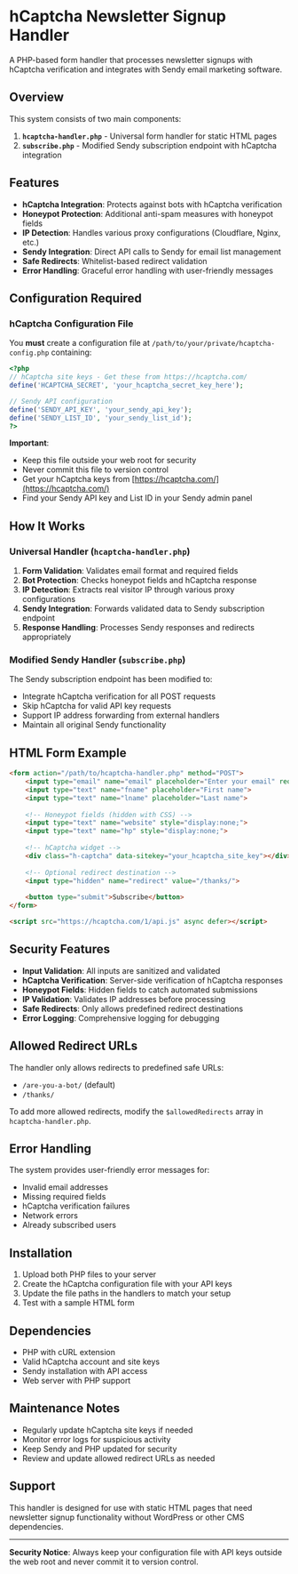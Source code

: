 # hCaptcha Newsletter Signup Handler

A PHP-based form handler that processes newsletter signups with hCaptcha verification and integrates with Sendy email marketing software.

## Overview

This system consists of two main components:

1. **`hcaptcha-handler.php`** - Universal form handler for static HTML pages
2. **`subscribe.php`** - Modified Sendy subscription endpoint with hCaptcha integration

## Features

- **hCaptcha Integration**: Protects against bots with hCaptcha verification
- **Honeypot Protection**: Additional anti-spam measures with honeypot fields
- **IP Detection**: Handles various proxy configurations (Cloudflare, Nginx, etc.)
- **Sendy Integration**: Direct API calls to Sendy for email list management
- **Safe Redirects**: Whitelist-based redirect validation
- **Error Handling**: Graceful error handling with user-friendly messages

## Configuration Required

### hCaptcha Configuration File

You **must** create a configuration file at `/path/to/your/private/hcaptcha-config.php` containing:

```php
<?php
// hCaptcha site keys - Get these from https://hcaptcha.com/
define('HCAPTCHA_SECRET', 'your_hcaptcha_secret_key_here');

// Sendy API configuration
define('SENDY_API_KEY', 'your_sendy_api_key');
define('SENDY_LIST_ID', 'your_sendy_list_id');
?>
```

**Important**: 
- Keep this file outside your web root for security
- Never commit this file to version control
- Get your hCaptcha keys from [https://hcaptcha.com/](https://hcaptcha.com/)
- Find your Sendy API key and List ID in your Sendy admin panel

## How It Works

### Universal Handler (`hcaptcha-handler.php`)

1. **Form Validation**: Validates email format and required fields
2. **Bot Protection**: Checks honeypot fields and hCaptcha response
3. **IP Detection**: Extracts real visitor IP through various proxy configurations
4. **Sendy Integration**: Forwards validated data to Sendy subscription endpoint
5. **Response Handling**: Processes Sendy responses and redirects appropriately

### Modified Sendy Handler (`subscribe.php`)

The Sendy subscription endpoint has been modified to:
- Integrate hCaptcha verification for all POST requests
- Skip hCaptcha for valid API key requests
- Support IP address forwarding from external handlers
- Maintain all original Sendy functionality

## HTML Form Example

```html
<form action="/path/to/hcaptcha-handler.php" method="POST">
    <input type="email" name="email" placeholder="Enter your email" required>
    <input type="text" name="fname" placeholder="First name">
    <input type="text" name="lname" placeholder="Last name">
    
    <!-- Honeypot fields (hidden with CSS) -->
    <input type="text" name="website" style="display:none;">
    <input type="text" name="hp" style="display:none;">
    
    <!-- hCaptcha widget -->
    <div class="h-captcha" data-sitekey="your_hcaptcha_site_key"></div>
    
    <!-- Optional redirect destination -->
    <input type="hidden" name="redirect" value="/thanks/">
    
    <button type="submit">Subscribe</button>
</form>

<script src="https://hcaptcha.com/1/api.js" async defer></script>
```

## Security Features

- **Input Validation**: All inputs are sanitized and validated
- **hCaptcha Verification**: Server-side verification of hCaptcha responses
- **Honeypot Fields**: Hidden fields to catch automated submissions
- **IP Validation**: Validates IP addresses before processing
- **Safe Redirects**: Only allows predefined redirect destinations
- **Error Logging**: Comprehensive logging for debugging

## Allowed Redirect URLs

The handler only allows redirects to predefined safe URLs:
- `/are-you-a-bot/` (default)
- `/thanks/`

To add more allowed redirects, modify the `$allowedRedirects` array in `hcaptcha-handler.php`.

## Error Handling

The system provides user-friendly error messages for:
- Invalid email addresses
- Missing required fields
- hCaptcha verification failures
- Network errors
- Already subscribed users

## Installation

1. Upload both PHP files to your server
2. Create the hCaptcha configuration file with your API keys
3. Update the file paths in the handlers to match your setup
4. Test with a sample HTML form

## Dependencies

- PHP with cURL extension
- Valid hCaptcha account and site keys
- Sendy installation with API access
- Web server with PHP support

## Maintenance Notes

- Regularly update hCaptcha site keys if needed
- Monitor error logs for suspicious activity
- Keep Sendy and PHP updated for security
- Review and update allowed redirect URLs as needed

## Support

This handler is designed for use with static HTML pages that need newsletter signup functionality without WordPress or other CMS dependencies.

---

**Security Notice**: Always keep your configuration file with API keys outside the web root and never commit it to version control.
